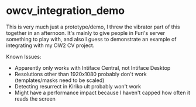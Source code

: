 # owcv_integration_demo

This is very much just a prototype/demo, I threw the vibrator part of this together in an afternoon.
It's mainly to give people in Furi's server something to play with, and also I guess to demonstrate an example of integrating with my OW2 CV project.

Known Issues:
- Apparently only works with Intiface Central, not Intiface Desktop
- Resolutions other than 1920x1080 probably don't work (templates/masks need to be scaled)
- Detecting resurrect in Kiriko ult probably won't work
- Might have a performance impact because I haven't capped how often it reads the screen
